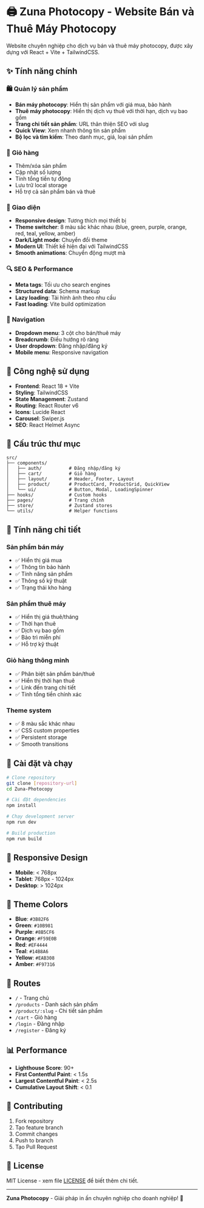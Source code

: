 # 🖨️ Zuna Photocopy - Website Bán và Thuê Máy Photocopy

Website chuyên nghiệp cho dịch vụ bán và thuê máy photocopy, được xây dựng với React + Vite + TailwindCSS.

## ✨ Tính năng chính

### 🛍️ **Quản lý sản phẩm**

- **Bán máy photocopy**: Hiển thị sản phẩm với giá mua, bảo hành
- **Thuê máy photocopy**: Hiển thị dịch vụ thuê với thời hạn, dịch vụ bao gồm
- **Trang chi tiết sản phẩm**: URL thân thiện SEO với slug
- **Quick View**: Xem nhanh thông tin sản phẩm
- **Bộ lọc và tìm kiếm**: Theo danh mục, giá, loại sản phẩm

### 🛒 **Giỏ hàng**

- Thêm/xóa sản phẩm
- Cập nhật số lượng
- Tính tổng tiền tự động
- Lưu trữ local storage
- Hỗ trợ cả sản phẩm bán và thuê

### 🎨 **Giao diện**

- **Responsive design**: Tương thích mọi thiết bị
- **Theme switcher**: 8 màu sắc khác nhau (blue, green, purple, orange, red, teal, yellow, amber)
- **Dark/Light mode**: Chuyển đổi theme
- **Modern UI**: Thiết kế hiện đại với TailwindCSS
- **Smooth animations**: Chuyển động mượt mà

### 🔍 **SEO & Performance**

- **Meta tags**: Tối ưu cho search engines
- **Structured data**: Schema markup
- **Lazy loading**: Tải hình ảnh theo nhu cầu
- **Fast loading**: Vite build optimization

### 📱 **Navigation**

- **Dropdown menu**: 3 cột cho bán/thuê máy
- **Breadcrumb**: Điều hướng rõ ràng
- **User dropdown**: Đăng nhập/đăng ký
- **Mobile menu**: Responsive navigation

## 🚀 Công nghệ sử dụng

- **Frontend**: React 18 + Vite
- **Styling**: TailwindCSS
- **State Management**: Zustand
- **Routing**: React Router v6
- **Icons**: Lucide React
- **Carousel**: Swiper.js
- **SEO**: React Helmet Async

## 📁 Cấu trúc thư mục

```
src/
├── components/
│   ├── auth/          # Đăng nhập/đăng ký
│   ├── cart/          # Giỏ hàng
│   ├── layout/        # Header, Footer, Layout
│   ├── product/       # ProductCard, ProductGrid, QuickView
│   └── ui/            # Button, Modal, LoadingSpinner
├── hooks/             # Custom hooks
├── pages/             # Trang chính
├── store/             # Zustand stores
└── utils/             # Helper functions
```

## 🎯 Tính năng chi tiết

### **Sản phẩm bán máy**

- ✅ Hiển thị giá mua
- ✅ Thông tin bảo hành
- ✅ Tính năng sản phẩm
- ✅ Thông số kỹ thuật
- ✅ Trạng thái kho hàng

### **Sản phẩm thuê máy**

- ✅ Hiển thị giá thuê/tháng
- ✅ Thời hạn thuê
- ✅ Dịch vụ bao gồm
- ✅ Bảo trì miễn phí
- ✅ Hỗ trợ kỹ thuật

### **Giỏ hàng thông minh**

- ✅ Phân biệt sản phẩm bán/thuê
- ✅ Hiển thị thời hạn thuê
- ✅ Link đến trang chi tiết
- ✅ Tính tổng tiền chính xác

### **Theme system**

- ✅ 8 màu sắc khác nhau
- ✅ CSS custom properties
- ✅ Persistent storage
- ✅ Smooth transitions

## 🔧 Cài đặt và chạy

```bash
# Clone repository
git clone [repository-url]
cd Zuna-Photocopy

# Cài đặt dependencies
npm install

# Chạy development server
npm run dev

# Build production
npm run build
```

## 📱 Responsive Design

- **Mobile**: < 768px
- **Tablet**: 768px - 1024px
- **Desktop**: > 1024px

## 🎨 Theme Colors

- **Blue**: `#3B82F6`
- **Green**: `#10B981`
- **Purple**: `#8B5CF6`
- **Orange**: `#F59E0B`
- **Red**: `#EF4444`
- **Teal**: `#14B8A6`
- **Yellow**: `#EAB308`
- **Amber**: `#F97316`

## 🔗 Routes

- `/` - Trang chủ
- `/products` - Danh sách sản phẩm
- `/product/:slug` - Chi tiết sản phẩm
- `/cart` - Giỏ hàng
- `/login` - Đăng nhập
- `/register` - Đăng ký

## 📊 Performance

- **Lighthouse Score**: 90+
- **First Contentful Paint**: < 1.5s
- **Largest Contentful Paint**: < 2.5s
- **Cumulative Layout Shift**: < 0.1

## 🤝 Contributing

1. Fork repository
2. Tạo feature branch
3. Commit changes
4. Push to branch
5. Tạo Pull Request

## 📄 License

MIT License - xem file [LICENSE](LICENSE) để biết thêm chi tiết.

---

**Zuna Photocopy** - Giải pháp in ấn chuyên nghiệp cho doanh nghiệp! 🚀
